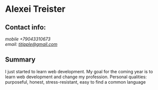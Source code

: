# Alexei Treister

## Contact info:
*mobile +79043310673*  
*email: titipple@gmail.com*

## Summary
I just started to learn web development. 
My goal for the coming year is to learn web development and change my profession.
Personal qualities: purposeful, honest, stress-resistant, easy to find a common language
